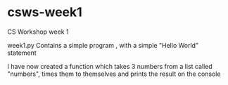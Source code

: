 # csws-week1
CS Workshop week 1

week1.py Contains a simple program , with a simple "Hello World" statement

I have now created a function which takes 3 numbers from a list called "numbers", times them to themselves and prints the result on the console
